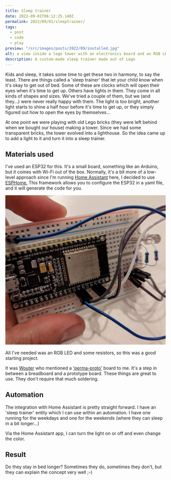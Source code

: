 ```yaml
---
title: Sleep trainer
date: 2022-09-01T06:12:25.140Z
permalink: 2022/09/01/sleeptrainer/
tags:
  - post
  - code
  - play
preview: "/src/images/posts/2022/09/installed.jpg"
alt: a view inside a lego tower with an electronics board and an RGB LED
description: A custom-made sleep trainer made out of Lego
---
```


Kids and sleep, it takes some time to get these two in harmony, to say the least. There are things called a 'sleep trainer' that let your child know when it's okay to get out of bed. Some of these are clocks which will open their eyes when it's time to get up. Others have lights in them. They come in all kinds of shapes and sizes. We've tried a couple of them, but we (and they...) were never really happy with them. The light is too bright, another light starts to shine a half hour before it's time to get up, or they simply figured out how to open the eyes by themselves...

At one point we were playing with old Lego bricks (they were left behind when we bought our house) making a tower. Since we had some transparent bricks, the tower evolved into a lighthouse. So the idea came up to add a light to it and turn it into a sleep trainer.

## Materials used

I've used an ESP32 for this. It's a small board, something like an Arduino, but it comes with Wi-Fi out of the box. Normally, it's a bit more of a low-level approach since I'm running [Home Assistant](https://www.home-assistant.io/) here, I decided to use [ESPHome.](https://esphome.io/) This framework allows you to configure the ESP32 in a yaml file, and it will generate the code for you.

![An ESP32 on a breadboard with an RGB LED](/src/images/posts/2022/09/breadboard.jpg)

All I've needed was an RGB LED and some resistors, so this was a good starting project.

It was [Wouter](aboutme.be) who mentioned a ['perma-proto'](https://www.adafruit.com/product/571) board to me. It's a step in between a breadboard and a prototype board. These things are great to use. They don't require that much soldering.

## Automation

The integration with Home Assistant is pretty straight forward. I have an 'sleep trainer' entity which I can use within an automation. I have one running for the weekdays and one for the weekends (where they can sleep in a bit longer...)

Via the Home Assistant app, I can turn the light on or off and even change the color.

## Result

Do they stay in bed longer? Sometimes they do, sometimes they don't, but they can explain the concept very well ;-)
